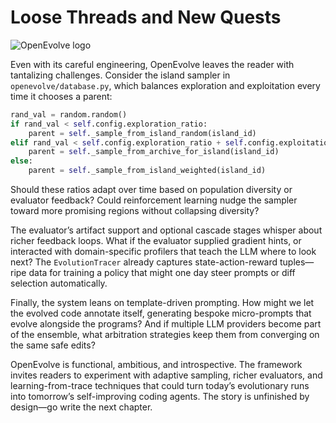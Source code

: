 # Loose Threads and New Quests

![OpenEvolve logo](../openevolve-logo.png)

Even with its careful engineering, OpenEvolve leaves the reader with tantalizing challenges. Consider the island sampler in `openevolve/database.py`, which balances exploration and exploitation every time it chooses a parent:

```python
rand_val = random.random()
if rand_val < self.config.exploration_ratio:
    parent = self._sample_from_island_random(island_id)
elif rand_val < self.config.exploration_ratio + self.config.exploitation_ratio:
    parent = self._sample_from_archive_for_island(island_id)
else:
    parent = self._sample_from_island_weighted(island_id)
```

Should these ratios adapt over time based on population diversity or evaluator feedback? Could reinforcement learning nudge the sampler toward more promising regions without collapsing diversity?

The evaluator’s artifact support and optional cascade stages whisper about richer feedback loops. What if the evaluator supplied gradient hints, or interacted with domain-specific profilers that teach the LLM where to look next? The `EvolutionTracer` already captures state-action-reward tuples—ripe data for training a policy that might one day steer prompts or diff selection automatically.

Finally, the system leans on template-driven prompting. How might we let the evolved code annotate itself, generating bespoke micro-prompts that evolve alongside the programs? And if multiple LLM providers become part of the ensemble, what arbitration strategies keep them from converging on the same safe edits?

OpenEvolve is functional, ambitious, and introspective. The framework invites readers to experiment with adaptive sampling, richer evaluators, and learning-from-trace techniques that could turn today’s evolutionary runs into tomorrow’s self-improving coding agents. The story is unfinished by design—go write the next chapter.
